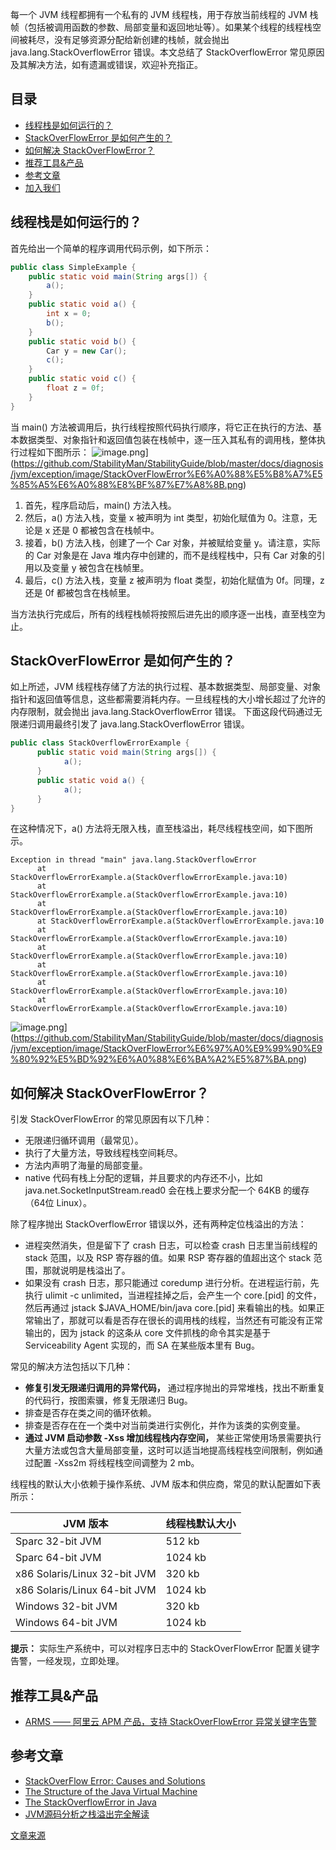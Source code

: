 每一个 JVM 线程都拥有一个私有的 JVM 线程栈，用于存放当前线程的 JVM 栈帧（包括被调用函数的参数、局部变量和返回地址等）。如果某个线程的线程栈空间被耗尽，没有足够资源分配给新创建的栈帧，就会抛出 java.lang.StackOverflowError 错误。本文总结了 StackOverflowError 常见原因及其解决方法，如有遗漏或错误，欢迎补充指正。
## 目录

- [线程栈是如何运行的？](https://github.com/StabilityMan/StabilityGuide/blob/master/docs/diagnosis/jvm/exception/%E7%B3%BB%E7%BB%9F%E7%A8%B3%E5%AE%9A%E6%80%A7%E2%80%94%E2%80%94StackOverFlowError%E5%B8%B8%E8%A7%81%E5%8E%9F%E5%9B%A0%E5%8F%8A%E8%A7%A3%E5%86%B3%E6%96%B9%E6%B3%95.md#%E7%BA%BF%E7%A8%8B%E6%A0%88%E6%98%AF%E5%A6%82%E4%BD%95%E8%BF%90%E8%A1%8C%E7%9A%84)
- [StackOverFlowError 是如何产生的？](https://github.com/StabilityMan/StabilityGuide/blob/master/docs/diagnosis/jvm/exception/%E7%B3%BB%E7%BB%9F%E7%A8%B3%E5%AE%9A%E6%80%A7%E2%80%94%E2%80%94StackOverFlowError%E5%B8%B8%E8%A7%81%E5%8E%9F%E5%9B%A0%E5%8F%8A%E8%A7%A3%E5%86%B3%E6%96%B9%E6%B3%95.md#stackoverflowerror-%E6%98%AF%E5%A6%82%E4%BD%95%E4%BA%A7%E7%94%9F%E7%9A%84)
- [如何解决 StackOverFlowError？](https://github.com/StabilityMan/StabilityGuide/blob/master/docs/diagnosis/jvm/exception/%E7%B3%BB%E7%BB%9F%E7%A8%B3%E5%AE%9A%E6%80%A7%E2%80%94%E2%80%94StackOverFlowError%E5%B8%B8%E8%A7%81%E5%8E%9F%E5%9B%A0%E5%8F%8A%E8%A7%A3%E5%86%B3%E6%96%B9%E6%B3%95.md#%E5%A6%82%E4%BD%95%E8%A7%A3%E5%86%B3-stackoverflowerror)
- [推荐工具&产品](https://github.com/StabilityMan/StabilityGuide/blob/master/docs/diagnosis/jvm/exception/%E7%B3%BB%E7%BB%9F%E7%A8%B3%E5%AE%9A%E6%80%A7%E2%80%94%E2%80%94StackOverFlowError%E5%B8%B8%E8%A7%81%E5%8E%9F%E5%9B%A0%E5%8F%8A%E8%A7%A3%E5%86%B3%E6%96%B9%E6%B3%95.md#%E6%8E%A8%E8%8D%90%E5%B7%A5%E5%85%B7%E4%BA%A7%E5%93%81)
- [参考文章](https://github.com/StabilityMan/StabilityGuide/blob/master/docs/diagnosis/jvm/exception/%E7%B3%BB%E7%BB%9F%E7%A8%B3%E5%AE%9A%E6%80%A7%E2%80%94%E2%80%94StackOverFlowError%E5%B8%B8%E8%A7%81%E5%8E%9F%E5%9B%A0%E5%8F%8A%E8%A7%A3%E5%86%B3%E6%96%B9%E6%B3%95.md#%E5%8F%82%E8%80%83%E6%96%87%E7%AB%A0)
- [加入我们](https://github.com/StabilityMan/StabilityGuide/blob/master/docs/diagnosis/jvm/exception/%E7%B3%BB%E7%BB%9F%E7%A8%B3%E5%AE%9A%E6%80%A7%E2%80%94%E2%80%94StackOverFlowError%E5%B8%B8%E8%A7%81%E5%8E%9F%E5%9B%A0%E5%8F%8A%E8%A7%A3%E5%86%B3%E6%96%B9%E6%B3%95.md#%E5%8A%A0%E5%85%A5%E6%88%91%E4%BB%AC)
## 线程栈是如何运行的？
首先给出一个简单的程序调用代码示例，如下所示：
```java
public class SimpleExample {
    public static void main(String args[]) {
        a();
    }
    public static void a() {
        int x = 0;
        b();
    }
    public static void b() {
        Car y = new Car();
        c();
    }
    public static void c() {
        float z = 0f;
    }
}
```
当 main() 方法被调用后，执行线程按照代码执行顺序，将它正在执行的方法、基本数据类型、对象指针和返回值包装在栈帧中，逐一压入其私有的调用栈，整体执行过程如下图所示：
![image.png](https://cdn.nlark.com/yuque/0/2022/png/22746802/1652924865283-8459a6f9-fb37-4e5e-b2e5-98ace137cb03.png#clientId=ub50cce22-3e48-4&from=paste&id=u2ce0baea&originHeight=524&originWidth=2168&originalType=url&ratio=1&rotation=0&showTitle=false&size=128437&status=done&style=none&taskId=u65cc0fd1-1e7a-4ef2-b8c7-9eb8fd4a223&title=)](https://github.com/StabilityMan/StabilityGuide/blob/master/docs/diagnosis/jvm/exception/image/StackOverFlowError%E6%A0%88%E5%B8%A7%E5%85%A5%E6%A0%88%E8%BF%87%E7%A8%8B.png)

1. 首先，程序启动后，main() 方法入栈。
2. 然后，a() 方法入栈，变量 x 被声明为 int 类型，初始化赋值为 0。注意，无论是 x 还是 0 都被包含在栈帧中。
3. 接着，b() 方法入栈，创建了一个 Car 对象，并被赋给变量 y。请注意，实际的 Car 对象是在 Java 堆内存中创建的，而不是线程栈中，只有 Car 对象的引用以及变量 y 被包含在栈帧里。
4. 最后，c() 方法入栈，变量 z 被声明为 float 类型，初始化赋值为 0f。同理，z 还是 0f 都被包含在栈帧里。

当方法执行完成后，所有的线程栈帧将按照后进先出的顺序逐一出栈，直至栈空为止。
## StackOverFlowError 是如何产生的？
如上所述，JVM 线程栈存储了方法的执行过程、基本数据类型、局部变量、对象指针和返回值等信息，这些都需要消耗内存。一旦线程栈的大小增长超过了允许的内存限制，就会抛出 java.lang.StackOverflowError 错误。
下面这段代码通过无限递归调用最终引发了 java.lang.StackOverflowError 错误。
```java
public class StackOverflowErrorExample {
      public static void main(String args[]) {
            a();
      }
      public static void a() {
            a();
      }
}
```
在这种情况下，a() 方法将无限入栈，直至栈溢出，耗尽线程栈空间，如下图所示。
```shell
Exception in thread "main" java.lang.StackOverflowError	
      at StackOverflowErrorExample.a(StackOverflowErrorExample.java:10)
      at StackOverflowErrorExample.a(StackOverflowErrorExample.java:10)
      at StackOverflowErrorExample.a(StackOverflowErrorExample.java:10)
      at StackOverflowErrorExample.a(StackOverflowErrorExample.java:10
      at StackOverflowErrorExample.a(StackOverflowErrorExample.java:10)
      at StackOverflowErrorExample.a(StackOverflowErrorExample.java:10)
      at StackOverflowErrorExample.a(StackOverflowErrorExample.java:10)
      at StackOverflowErrorExample.a(StackOverflowErrorExample.java:10)
      at StackOverflowErrorExample.a(StackOverflowErrorExample.java:10)
```
![image.png](https://cdn.nlark.com/yuque/0/2022/png/22746802/1652924865259-544d9f17-ae10-4d9d-be36-146a925ee060.png#clientId=ub50cce22-3e48-4&from=paste&id=u7de4c9b5&originHeight=890&originWidth=2068&originalType=url&ratio=1&rotation=0&showTitle=false&size=123921&status=done&style=none&taskId=u170a5a73-fd3e-458c-ae3d-5ec1fa03f0e&title=)](https://github.com/StabilityMan/StabilityGuide/blob/master/docs/diagnosis/jvm/exception/image/StackOverFlowError%E6%97%A0%E9%99%90%E9%80%92%E5%BD%92%E6%A0%88%E6%BA%A2%E5%87%BA.png)
## 如何解决 StackOverFlowError？
引发 StackOverFlowError 的常见原因有以下几种：

- 无限递归循环调用（最常见）。
- 执行了大量方法，导致线程栈空间耗尽。
- 方法内声明了海量的局部变量。
- native 代码有栈上分配的逻辑，并且要求的内存还不小，比如 java.net.SocketInputStream.read0 会在栈上要求分配一个 64KB 的缓存（64位 Linux）。

除了程序抛出 StackOverflowError 错误以外，还有两种定位栈溢出的方法：

- 进程突然消失，但是留下了 crash 日志，可以检查 crash 日志里当前线程的 stack 范围，以及 RSP 寄存器的值。如果 RSP 寄存器的值超出这个 stack 范围，那就说明是栈溢出了。
- 如果没有 crash 日志，那只能通过 coredump 进行分析。在进程运行前，先执行 ulimit -c unlimited，当进程挂掉之后，会产生一个 core.[pid] 的文件，然后再通过 jstack $JAVA_HOME/bin/java core.[pid] 来看输出的栈。如果正常输出了，那就可以看是否存在很长的调用栈的线程，当然还有可能没有正常输出的，因为 jstack 的这条从 core 文件抓栈的命令其实是基于 Serviceability Agent 实现的，而 SA 在某些版本里有 Bug。

常见的解决方法包括以下几种：

- **修复引发无限递归调用的异常代码，** 通过程序抛出的异常堆栈，找出不断重复的代码行，按图索骥，修复无限递归 Bug。
- 排查是否存在类之间的循环依赖。
- 排查是否存在在一个类中对当前类进行实例化，并作为该类的实例变量。
- **通过 JVM 启动参数 -Xss 增加线程栈内存空间，** 某些正常使用场景需要执行大量方法或包含大量局部变量，这时可以适当地提高线程栈空间限制，例如通过配置 -Xss2m 将线程栈空间调整为 2 mb。

线程栈的默认大小依赖于操作系统、JVM 版本和供应商，常见的默认配置如下表所示：

| **JVM 版本** | **线程栈默认大小** |
| --- | --- |
| Sparc 32-bit JVM | 512 kb |
| Sparc 64-bit JVM | 1024 kb |
| x86 Solaris/Linux 32-bit JVM | 320 kb |
| x86 Solaris/Linux 64-bit JVM | 1024 kb |
| Windows 32-bit JVM | 320 kb |
| Windows 64-bit JVM | 1024 kb |

**提示：** 实际生产系统中，可以对程序日志中的 StackOverFlowError 配置关键字告警，一经发现，立即处理。
## 推荐工具&产品

- [ARMS —— 阿里云 APM 产品，支持 StackOverFlowError 异常关键字告警](https://help.aliyun.com/document_detail/42781.html)
## 参考文章

- [StackOverFlow Error: Causes and Solutions](https://dzone.com/articles/stackoverflowerror-causes-amp-solutions)
- [The Structure of the Java Virtual Machine](https://docs.oracle.com/javase/specs/jvms/se7/html/jvms-2.html#jvms-2.5.2)
- [The StackOverflowError in Java](https://www.baeldung.com/java-stack-overflow-error)
- [JVM源码分析之栈溢出完全解读](http://lovestblog.cn/blog/2016/04/19/stack-over-flow/)

[文章来源](https://github.com/StabilityMan/StabilityGuide/blob/master/docs/diagnosis/jvm/exception/%E7%B3%BB%E7%BB%9F%E7%A8%B3%E5%AE%9A%E6%80%A7%E2%80%94%E2%80%94StackOverFlowError%E5%B8%B8%E8%A7%81%E5%8E%9F%E5%9B%A0%E5%8F%8A%E8%A7%A3%E5%86%B3%E6%96%B9%E6%B3%95.md)
